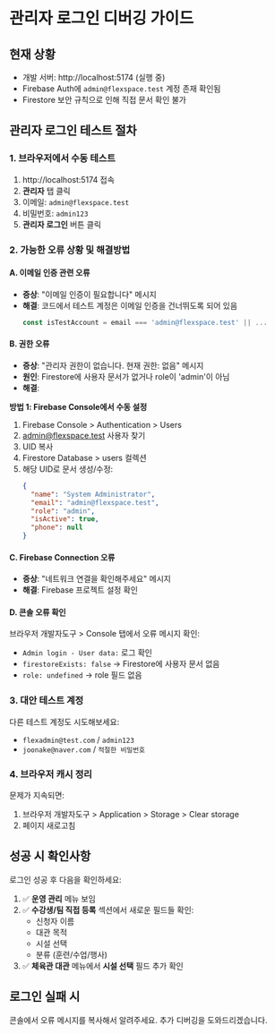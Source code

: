 # 관리자 로그인 디버깅 가이드

## 현재 상황
- 개발 서버: http://localhost:5174 (실행 중)
- Firebase Auth에 `admin@flexspace.test` 계정 존재 확인됨
- Firestore 보안 규칙으로 인해 직접 문서 확인 불가

## 관리자 로그인 테스트 절차

### 1. 브라우저에서 수동 테스트
1. http://localhost:5174 접속
2. **관리자** 탭 클릭
3. 이메일: `admin@flexspace.test`
4. 비밀번호: `admin123`
5. **관리자 로그인** 버튼 클릭

### 2. 가능한 오류 상황 및 해결방법

#### A. 이메일 인증 관련 오류
- **증상**: "이메일 인증이 필요합니다" 메시지
- **해결**: 코드에서 테스트 계정은 이메일 인증을 건너뛰도록 되어 있음
  ```javascript
  const isTestAccount = email === 'admin@flexspace.test' || ...
  ```

#### B. 권한 오류
- **증상**: "관리자 권한이 없습니다. 현재 권한: 없음" 메시지
- **원인**: Firestore에 사용자 문서가 없거나 role이 'admin'이 아님
- **해결**:

**방법 1: Firebase Console에서 수동 설정**
1. Firebase Console > Authentication > Users
2. admin@flexspace.test 사용자 찾기
3. UID 복사
4. Firestore Database > users 컬렉션
5. 해당 UID로 문서 생성/수정:
   ```json
   {
     "name": "System Administrator",
     "email": "admin@flexspace.test",
     "role": "admin",
     "isActive": true,
     "phone": null
   }
   ```

#### C. Firebase Connection 오류
- **증상**: "네트워크 연결을 확인해주세요" 메시지
- **해결**: Firebase 프로젝트 설정 확인

#### D. 콘솔 오류 확인
브라우저 개발자도구 > Console 탭에서 오류 메시지 확인:
- `Admin login - User data:` 로그 확인
- `firestoreExists: false` → Firestore에 사용자 문서 없음
- `role: undefined` → role 필드 없음

### 3. 대안 테스트 계정
다른 테스트 계정도 시도해보세요:
- `flexadmin@test.com` / `admin123`
- `joonake@naver.com` / `적절한 비밀번호`

### 4. 브라우저 캐시 정리
문제가 지속되면:
1. 브라우저 개발자도구 > Application > Storage > Clear storage
2. 페이지 새로고침

## 성공 시 확인사항
로그인 성공 후 다음을 확인하세요:
1. ✅ **운영 관리** 메뉴 보임
2. ✅ **수강생/팀 직접 등록** 섹션에서 새로운 필드들 확인:
   - 신청자 이름
   - 대관 목적
   - 시설 선택
   - 분류 (훈련/수업/행사)
3. ✅ **체육관 대관** 메뉴에서 **시설 선택** 필드 추가 확인

## 로그인 실패 시
콘솔에서 오류 메시지를 복사해서 알려주세요. 추가 디버깅을 도와드리겠습니다.